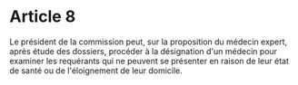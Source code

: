 # Article 8

Le président de la commission peut, sur la proposition du médecin expert, après étude des dossiers, procéder à la désignation d'un médecin pour examiner les requérants qui ne peuvent se présenter en raison de leur état de santé ou de l'éloignement de leur domicile.

